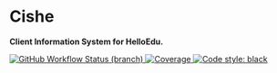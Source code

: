 # Cishe

**Client Information System for HelloEdu.**

<div>
  <a href="https://github.com/ace-han/cishe/actions?query=workflow%3ACI">
    <img src="https://img.shields.io/github/workflow/status/ace-han/cishe/CI/master?logo=github" alt="GitHub Workflow Status (branch)">
  </a>
  <a href="https://codecov.io/gh/ace-han/cishe">
    <img src="https://img.shields.io/codecov/c/gh/ace-han/cishe?logo=codecov" alt="Coverage">
  </a>
  <a href="https://github.com/python/black">
    <img src="https://img.shields.io/badge/code%20style-black-000000.svg" alt="Code style: black">
  </a>
</div>
